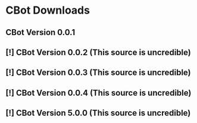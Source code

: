 # CBot Downloads
## CBot Version 0.0.1
## [!] CBot Version 0.0.2 (This source is uncredible)
## [!] CBot Version 0.0.3 (This source is uncredible)
## [!] CBot Version 0.0.4 (This source is uncredible)
## [!] CBot Version 5.0.0 (This source is uncredible)
